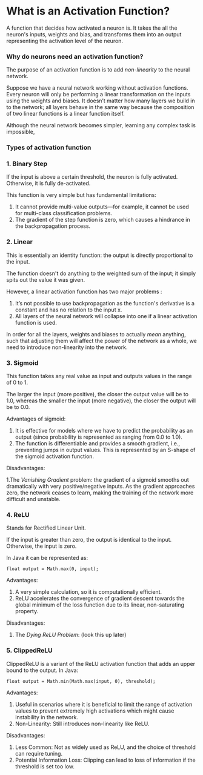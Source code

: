 # What is an Activation Function?

A function that decides how activated a neuron is. It takes the all the neuron's inputs, weights and bias, and
transforms them into an output representing the activation level of the neuron.

### Why do neurons need an activation function?

The purpose of an activation function is to add *non-linearity* to the neural network.

Suppose we have a neural network working without activation functions. Every neuron will only be performing a linear
transformation on the inputs using the weights and biases. It doesn’t matter how many layers we build in to the network;
all layers behave in the same way because the composition of two linear functions is a linear function itself.

Although the neural network becomes simpler, learning any complex task is impossible,

### Types of activation function

### 1. Binary Step

If the input is above a certain threshold, the neuron is fully activated. Otherwise, it is fully de-activated.

This function is very simple but has fundamental limitations:

1. It cannot provide multi-value outputs—for example, it cannot be used for multi-class classification problems.
2. The gradient of the step function is zero, which causes a hindrance in the backpropagation process.

### 2. Linear

This is essentially an identity function: the output is directly proportional to the input.

The function doesn't do anything to the weighted sum of the input; it simply spits out the value it was given.

However, a linear activation function has two major problems :

1. It’s not possible to use backpropagation as the function's derivative is a constant and has no relation to the input x.
2. All layers of the neural network will collapse into one if a linear activation function is used.

In order for all the layers, weights and biases to actually *mean* anything, such that adjusting them will affect the 
power of the network as a whole, we need to introduce non-linearity into the network.

### 3. Sigmoid

This function takes any real value as input and outputs values in the range of 0 to 1.

The larger the input (more positive), the closer the output value will be to 1.0, whereas the smaller the input (more 
negative), the closer the output will be to 0.0.

Advantages of sigmoid:

1. It is effective for models where we have to predict the probability as an output (since probability is represented as
ranging from 0.0 to 1.0).
2. The function is differentiable and provides a smooth gradient, i.e., preventing jumps in output values. This is 
represented by an S-shape of the sigmoid activation function. 

Disadvantages:

1.The *Vanishing Gradient* problem: the gradient of a sigmoid smooths out dramatically with very positive/negative inputs. 
As the gradient approaches zero, the network ceases to learn, making the training of the network more difficult and unstable.

### 4. ReLU

Stands for Rectified Linear Unit.

If the input is greater than zero, the output is identical to the input. Otherwise, the input is zero.

In Java it can be represented as:

```
float output = Math.max(0, input);
```

Advantages:

1. A very simple calculation, so it is computationally efficient. 
2. ReLU accelerates the convergence of gradient descent towards the global minimum of the loss function due to its linear, 
non-saturating property.

Disadvantages:

1. The *Dying ReLU Problem*: (look this up later)

### 5. ClippedReLU

ClippedReLU is a variant of the ReLU activation function that adds an upper bound to the output. In Java:

```
float output = Math.min(Math.max(input, 0), threshold);
```

Advantages:

1. Useful in scenarios where it is beneficial to limit the range of activation values to prevent extremely high activations 
which might cause instability in the network.
2. Non-Linearity: Still introduces non-linearity like ReLU.

Disadvantages:

1. Less Common: Not as widely used as ReLU, and the choice of threshold can require tuning.
2. Potential Information Loss: Clipping can lead to loss of information if the threshold is set too low.